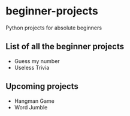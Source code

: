 # beginner-projects
Python projects for absolute beginners

## List of all the beginner projects ##
* Guess my number
* Useless Trivia

## Upcoming projects ##
* Hangman Game
* Word Jumble
